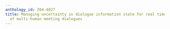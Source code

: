 ```yaml
---
anthology_id: Z04-4027
title: Managing uncertainty in dialogue information state for real time understanding
  of multi-human meeting dialogues
---
```

